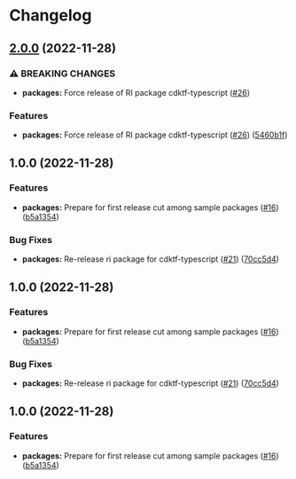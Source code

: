 # Changelog

## [2.0.0](https://github.com/openfabr/cdf/compare/package-ri-cdktf-typescript-v1.0.0...package-ri-cdktf-typescript-v2.0.0) (2022-11-28)


### ⚠ BREAKING CHANGES

* **packages:** Force release of RI package cdktf-typescript ([#26](https://github.com/openfabr/cdf/issues/26))

### Features

* **packages:** Force release of RI package cdktf-typescript ([#26](https://github.com/openfabr/cdf/issues/26)) ([5460b1f](https://github.com/openfabr/cdf/commit/5460b1f64bb00a2f9b12c787bafacaa42754f61c))

## 1.0.0 (2022-11-28)


### Features

* **packages:** Prepare for first release cut among sample packages ([#16](https://github.com/openfabr/cdf/issues/16)) ([b5a1354](https://github.com/openfabr/cdf/commit/b5a135439ef0627ed33f6c2de4ba0be35e1125b6))


### Bug Fixes

* **packages:** Re-release ri package for cdktf-typescript ([#21](https://github.com/openfabr/cdf/issues/21)) ([70cc5d4](https://github.com/openfabr/cdf/commit/70cc5d4274ccff194fc94c36f7ec9867e0f45640))

## 1.0.0 (2022-11-28)


### Features

* **packages:** Prepare for first release cut among sample packages ([#16](https://github.com/openfabr/cdf/issues/16)) ([b5a1354](https://github.com/openfabr/cdf/commit/b5a135439ef0627ed33f6c2de4ba0be35e1125b6))


### Bug Fixes

* **packages:** Re-release ri package for cdktf-typescript ([#21](https://github.com/openfabr/cdf/issues/21)) ([70cc5d4](https://github.com/openfabr/cdf/commit/70cc5d4274ccff194fc94c36f7ec9867e0f45640))

## 1.0.0 (2022-11-28)


### Features

* **packages:** Prepare for first release cut among sample packages ([#16](https://github.com/openfabr/cdf/issues/16)) ([b5a1354](https://github.com/openfabr/cdf/commit/b5a135439ef0627ed33f6c2de4ba0be35e1125b6))
